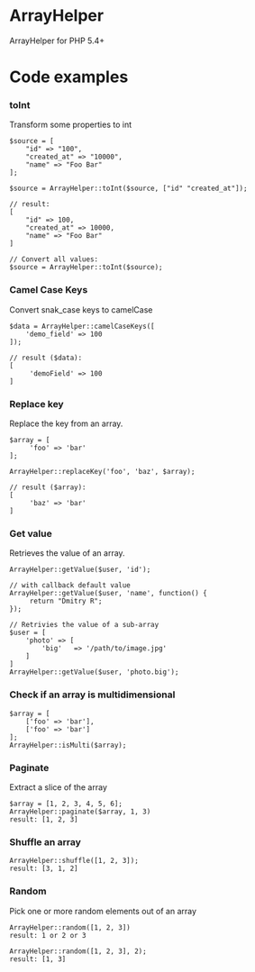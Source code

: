 # ArrayHelper
ArrayHelper for PHP 5.4+

# Code examples
### toInt
Transform some properties to int
```
$source = [
    "id" => "100",
    "created_at" => "10000",
    "name" => "Foo Bar"
];

$source = ArrayHelper::toInt($source, ["id" "created_at"]);

// result:
[
    "id" => 100,
    "created_at" => 10000,
    "name" => "Foo Bar"
]

// Convert all values:
$source = ArrayHelper::toInt($source);
```

### Camel Case Keys
Convert snak_case keys to camelCase
```
$data = ArrayHelper::camelCaseKeys([
    'demo_field' => 100
]);

// result ($data):
[
     'demoField' => 100
]
```

### Replace key
Replace the key from an array.
```
$array = [
     'foo' => 'bar'
];

ArrayHelper::replaceKey('foo', 'baz', $array);

// result ($array):
[
     'baz' => 'bar'
]
```

### Get value
Retrieves the value of an array.
```
ArrayHelper::getValue($user, 'id');

// with callback default value
ArrayHelper::getValue($user, 'name', function() {
     return "Dmitry R";
});

// Retrivies the value of a sub-array
$user = [
    'photo' => [
        'big'   => '/path/to/image.jpg'
    ]
]
ArrayHelper::getValue($user, 'photo.big');
```

### Check if an array is multidimensional
```
$array = [
    ['foo' => 'bar'],
    ['foo' => 'bar']
];
ArrayHelper::isMulti($array);
```

### Paginate
Extract a slice of the array
```
$array = [1, 2, 3, 4, 5, 6];
ArrayHelper::paginate($array, 1, 3)
result: [1, 2, 3]
```

### Shuffle an array
```
ArrayHelper::shuffle([1, 2, 3]);
result: [3, 1, 2]
```

### Random
Pick one or more random elements out of an array
```
ArrayHelper::random([1, 2, 3])
result: 1 or 2 or 3

ArrayHelper::random([1, 2, 3], 2);
result: [1, 3]
```